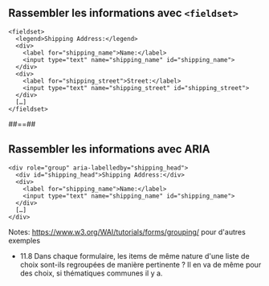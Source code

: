 <!-- .slide: class="with-code" -->

## Rassembler les informations avec `<fieldset>`

```
<fieldset>
  <legend>Shipping Address:</legend>
  <div>
    <label for="shipping_name">Name:</label>
    <input type="text" name="shipping_name" id="shipping_name">
  </div>
  <div>
    <label for="shipping_street">Street:</label>
    <input type="text" name="shipping_street" id="shipping_street">
  </div>
  […]
</fieldset>
```

##==##

<!-- .slide: class="with-code" -->

## Rassembler les informations avec ARIA

```
<div role="group" aria-labelledby="shipping_head">
  <div id="shipping_head">Shipping Address:</div>
  <div>
    <label for="shipping_name">Name:</label>
    <input type="text" name="shipping_name" id="shipping_name">
  </div>
  […]
</div>
```

Notes:
https://www.w3.org/WAI/tutorials/forms/grouping/ pour d'autres exemples
* 11.8 Dans chaque formulaire, les items de même nature d'une liste de choix sont-ils regroupées de manière pertinente ?
Il en va de même pour des choix, si thématiques communes il y a.
